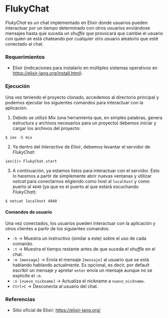 # FlukyChat

*FlukyChat* es un chat implementado en Elixir donde usuarios pueden interactuar por un tiempo determinado con otros usuarios enviándose mensajes hasta que suceda un *shuffle* que provocará que cambie el usuario con quien se está chateando por cualquier otro usuario aleatorio que esté conectado al chat.

### Requerimientos

- Elixir (indicaciones para instalarlo en múltiples sistemas operativos en https://elixir-lang.org/install.html).

### Ejecución

Una vez teniendo el proyecto clonado, accedemos al directorio principal y podemos ejecutar los siguientes comandos para interactuar con la aplicación.

1. Debido se utilizó *Mix* (una herramienta que, en simples palabras, genera estructura y archivos necesarios para un proyecto) debemos iniciar y cargar los archivos del proyecto:

```$ iex -S mix```

2. Ya dentro del *Interactive* de *Elixir*, debemos levantar el servidor de *FlukyChat*:

```iex(1)> FlukyChat.start```

3. A continuación, ya estamos listos para interactuar con el servidor. Esto lo haremos a partir de simplemente abrir nuevas ventanas y utilizar *netcat* para conectarnos eligiendo como host al `localhost` y como puerto al `4040` (ya que es el puerto al que estará escuchando *FlukyChat*):

```$ netcat localhost 4040```

#### Comandos de usuario

Una vez conectados, los usuarios pueden interactuar con la aplicación y otros clientes a partir de los siguientes comandos:

- `:h` -> Muestra un instructivo (similar a este) sobre el uso de cada comando.
- `:t` -> Muestra el tiempo restante antes de que suceda el *shuffle* en el chat.
- `:m [mensage]` -> Envía el mensaje `[mensaje]` al usuario que se está hablando hablando actualmente. Es opcional, es decir, por default escribir un mensaje y apretar `enter` envía un mensaje aunque no se explicite el `:m`.
- `:n [nuevo_nickname]` -> Actualiza el nickname a `nuevo_nickname`.
- `Ctrl+C` -> Desconecta al usuario del chat.

### Referencias

  * Sitio oficial de Elixir: https://elixir-lang.org/
